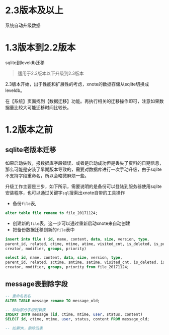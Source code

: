 # 2.3版本及以上

系统自动升级数据

# 1.3版本到2.2版本

sqlite到leveldb迁移

> 适用于2.3版本以下升级到2.3版本

2.3版本开始，出于性能和扩展性的考虑，xnote的数据存储从sqlite切换成leveldb。

在【系统】页面找到【数据迁移】功能。再执行相关的迁移操作即可，注意如果数据量比较大可能迁移时间比较长。

# 1.2版本之前

## sqlite老版本迁移

如果启动失败，报数据库字段错误、或者是启动成功但是丢失了资料的日期信息，那么可能是安装了早期版本导致的，需要对数据库进行一次手动升级，由于sqlite不支持字段重命名，所以会略微麻烦一些。

升级工作主要是三步，如下所示，需要说明的是备份可以登陆到服务器使用sqlite安装程序，也可以通过关键字`sql`搜索出xnote自带的工具操作

- 备份`file`表,

```sql
alter table file rename to file_20171124;
```

- 创建新的`file`表，这一步可以通过重新启动xnote来自动创建
- 把备份数据迁移到新的`file`表中

```sql
insert into file ( id, name, content, data, size, version, type, 
parent_id, related, ctime, mtime, atime, visited_cnt, is_deleted, is_public, is_marked,
creator, modifier, groups, priority) 

select id, name, content, data, size, version, type, 
parent_id, related, sctime, smtime, satime, visited_cnt, is_deleted, is_public, is_marked,
creator, modifier, groups, priority from file_20171124;

```

## message表删除字段

```sql
-- 重命名表名
ALTER TABLE message rename TO message_old;

-- 移动部分字段到新表
INSERT INTO message (id, ctime, mtime, user, status, content)
SELECT id, ctime, mtime, user, status, content FROM message_old;

-- 如果OK，删除旧表
```
